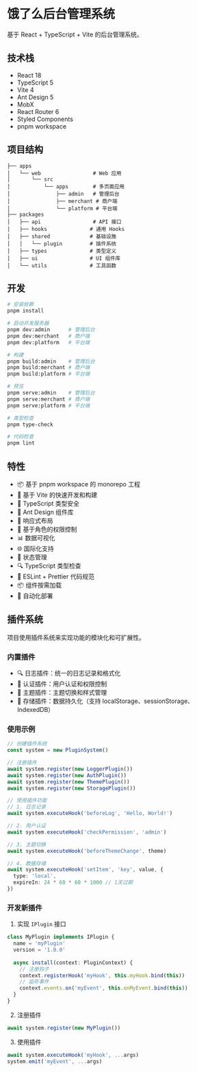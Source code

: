 # 饿了么后台管理系统

基于 React + TypeScript + Vite 的后台管理系统。

## 技术栈

- React 18
- TypeScript 5
- Vite 4
- Ant Design 5
- MobX
- React Router 6
- Styled Components
- pnpm workspace

## 项目结构

```
├── apps
│   └── web                 # Web 应用
│       └── src
│           └── apps        # 多页面应用
│               ├── admin   # 管理后台
│               ├── merchant # 商户端
│               └── platform # 平台端
├── packages
│   ├── api                 # API 接口
│   ├── hooks              # 通用 Hooks
│   ├── shared             # 基础设施
│   │   └── plugin         # 插件系统
│   ├── types              # 类型定义
│   ├── ui                 # UI 组件库
│   └── utils              # 工具函数
```

## 开发

```bash
# 安装依赖
pnpm install

# 启动开发服务器
pnpm dev:admin      # 管理后台
pnpm dev:merchant   # 商户端
pnpm dev:platform   # 平台端

# 构建
pnpm build:admin    # 管理后台
pnpm build:merchant # 商户端
pnpm build:platform # 平台端

# 预览
pnpm serve:admin    # 管理后台
pnpm serve:merchant # 商户端
pnpm serve:platform # 平台端

# 类型检查
pnpm type-check

# 代码检查
pnpm lint
```

## 特性

- 📦 基于 pnpm workspace 的 monorepo 工程
- 🚀 基于 Vite 的快速开发和构建
- 💪 TypeScript 类型安全
- 🎨 Ant Design 组件库
- 📱 响应式布局
- 🔐 基于角色的权限控制
- 📊 数据可视化
- 🌐 国际化支持
- 🎯 状态管理
- 🔍 TypeScript 类型检查
- 📝 ESLint + Prettier 代码规范
- 📦 组件按需加载
- 🚀 自动化部署

## 插件系统

项目使用插件系统来实现功能的模块化和可扩展性。

### 内置插件

- 🔍 日志插件：统一的日志记录和格式化
- 🔐 认证插件：用户认证和权限控制
- 🎨 主题插件：主题切换和样式管理
- 💾 存储插件：数据持久化（支持 localStorage、sessionStorage、IndexedDB）

### 使用示例

```typescript
// 创建插件系统
const system = new PluginSystem()

// 注册插件
await system.register(new LoggerPlugin())
await system.register(new AuthPlugin())
await system.register(new ThemePlugin())
await system.register(new StoragePlugin())

// 使用插件功能
// 1. 日志记录
await system.executeHook('beforeLog', 'Hello, World!')

// 2. 用户认证
await system.executeHook('checkPermission', 'admin')

// 3. 主题切换
await system.executeHook('beforeThemeChange', theme)

// 4. 数据存储
await system.executeHook('setItem', 'key', value, {
  type: 'local',
  expireIn: 24 * 60 * 60 * 1000 // 1天过期
})
```

### 开发新插件

1. 实现 `IPlugin` 接口
```typescript
class MyPlugin implements IPlugin {
  name = 'myPlugin'
  version = '1.0.0'
  
  async install(context: PluginContext) {
    // 注册钩子
    context.registerHook('myHook', this.myHook.bind(this))
    // 监听事件
    context.events.on('myEvent', this.onMyEvent.bind(this))
  }
}
```

2. 注册插件
```typescript
await system.register(new MyPlugin())
```

3. 使用插件
```typescript
await system.executeHook('myHook', ...args)
system.emit('myEvent', ...args)
``` 